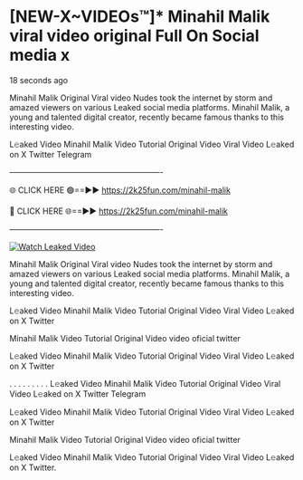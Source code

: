 # [NEW-X~VIDEOs™]* Minahil Malik viral video original Full On Social media x

18 seconds ago

Minahil Malik Original Viral video Nudes took the internet by storm and amazed viewers on various Leaked social media platforms. Minahil Malik, a young and talented digital creator, recently became famous thanks to this interesting video.

L𝚎aked Video Minahil Malik Video Tutorial Original Video Viral Video L𝚎aked on X Twitter Telegram

———————————————————-

🌐 CLICK HERE 🟢==►► https://2k25fun.com/minahil-malik

🔴 CLICK HERE 🌐==►► https://2k25fun.com/minahil-malik

———————————————————-

[![Watch Leaked Video](https://miro.medium.com/v2/resize:fit:828/format:webp/1*cilzJN44JGOrTw9NJCrNHA.gif "Watch Leaked Video")](https://2k25fun.com/minahil-malik)

Minahil Malik Original Viral video Nudes took the internet by storm and amazed viewers on various Leaked social media platforms. Minahil Malik, a young and talented digital creator, recently became famous thanks to this interesting video.

L𝚎aked Video Minahil Malik Video Tutorial Original Video Viral Video L𝚎aked on X Twitter

Minahil Malik Video Tutorial Original Video video oficial twitter

L𝚎aked Video Minahil Malik Video Tutorial Original Video Viral Video L𝚎aked on X Twitter

. . . . . . . . . L𝚎aked Video Minahil Malik Video Tutorial Original Video Viral Video L𝚎aked on X Twitter Telegram

L𝚎aked Video Minahil Malik Video Tutorial Original Video Viral Video L𝚎aked on X Twitter

Minahil Malik Video Tutorial Original Video video oficial twitter

L𝚎aked Video Minahil Malik Video Tutorial Original Video Viral Video L𝚎aked on X Twitter.